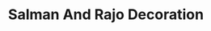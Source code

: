 ---
title: "Salman And Rajo Decoration"
url: /karachi/salman-and-rajo-decoration/
shop: interior decoration
---